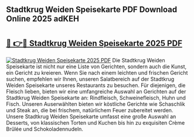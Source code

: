 ## Stadtkrug Weiden Speisekarte PDF Download Online 2025 adKEH

# <h2><a href="http://gc8l6cr.nevu.top/?p=Stadtkrug+Weiden+Speisekarte">🔗 👉🔴 Stadtkrug Weiden Speisekarte 2025 PDF</a></h2>

[![Stadtkrug Weiden Speisekarte 2025 PDF](https://i.imgur.com/dBaPXMq.png)](http://gc8l6cr.nevu.top/?p=Stadtkrug+Weiden+Speisekarte)
Die Stadtkrug Weiden Speisekarte ist nicht nur eine Liste von Gerichten, sondern auch die Kunst, ein Gericht zu kreieren. Wenn Sie nach einem leichten und frischen Gericht suchen, empfehlen wir Ihnen, unseren Salatbereich auf der Stadtkrug Weiden Speisekarte unseres Restaurants zu besuchen. Für diejenigen, die Fleisch lieben, bieten wir eine umfangreiche Auswahl an Gerichten auf der Stadtkrug Weiden Speisekarte an: Rindfleisch, Schweinefleisch, Huhn und Fisch. Unseren Auserwählten bieten wir köstliche Gerichte wie Schaschlik und Steak an, die bei frischem, natürlichem Feuer zubereitet werden. Unsere Stadtkrug Weiden Speisekarte umfasst eine große Auswahl an Desserts, von klassischen Torten und Kuchen bis hin zu exquisiten Crème Brûlée und Schokoladennudeln.
